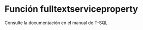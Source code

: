 ﻿---
Autogenerated: true
---

# Función  fulltextserviceproperty

Consulte la documentación en el manual de T-SQL
